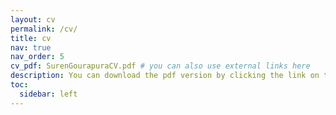 ```yaml
---
layout: cv
permalink: /cv/
title: cv
nav: true
nav_order: 5
cv_pdf: SurenGourapuraCV.pdf # you can also use external links here
description: You can download the pdf version by clicking the link on the right
toc:
  sidebar: left
---
```

